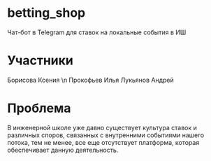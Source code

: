 # betting_shop

Чат-бот в Telegram для ставок на локальные события в ИШ

# Участники
Борисова Ксения \n
Прокофьев Илья
Лукьянов Андрей

# Проблема
В инженерной школе уже давно существует культура ставок и различных споров, связанных с внутренними событиями нашего потока, тем не менее, все еще отсутствует платформа, которая обеспечивает данную деятельность.

